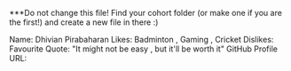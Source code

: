 ***Do not change this file! Find your cohort folder (or make one if you are the first!) and create a new file in there :)

Name: Dhivian Pirabaharan
Likes: Badminton , Gaming , Cricket
Dislikes: 
Favourite Quote: "It might not be easy , but it'll be worth it" 
GitHub Profile URL:
